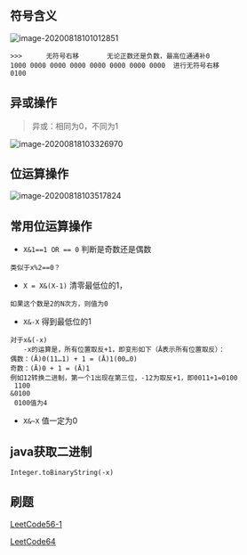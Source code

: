 ## 符号含义

![image-20200818101012851](https://gitee.com/shaobing2021/typora/raw/master/img/20200818103538.png)

```
>>>      无符号右移       无论正数还是负数，最高位通通补0
1000 0000 0000 0000 0000 0000 0000 0000  进行无符号右移
0100 
```

## 异或操作

> 异或：相同为0，不同为1

![image-20200818103326970](https://gitee.com/shaobing2021/typora/raw/master/img/20200818103539.png)

## 位运算操作

![image-20200818103517824](https://gitee.com/shaobing2021/typora/raw/master/img/20200818103540.png)



## 常用位运算操作

* `X&1==1 OR == 0`  判断是奇数还是偶数

```
类似于x%2==0？
```

* `X = X&(X-1)`   清零最低位的1，

```
如果这个数是2的N次方，则值为0
```

* `X&-X`   得到最低位的1

```
对于x&(-x)
　　-x的运算是，所有位置取反+1，即变形如下（Ā表示所有位置取反）：
偶数：(Ā)0(11…1) + 1 = (Ā)1(00…0)
奇数：(Ā)0 + 1 = (Ā)1
例如12转换二进制，第一个1出现在第三位，-12为取反+1，即0011+1=0100
 1100
&0100   
 0100值为4
```

* `X&~X`    值一定为0

## java获取二进制

```
Integer.toBinaryString(-x)
```



## 刷题

[LeetCode56-1](https://leetcode-cn.com/problems/shu-zu-zhong-shu-zi-chu-xian-de-ci-shu-lcof/)

[LeetCode64](https://leetcode-cn.com/problems/bu-yong-jia-jian-cheng-chu-zuo-jia-fa-lcof/)